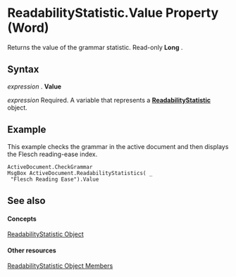 
# ReadabilityStatistic.Value Property (Word)

Returns the value of the grammar statistic. Read-only  **Long** .


## Syntax

 _expression_ . **Value**

 _expression_ Required. A variable that represents a **[ReadabilityStatistic](5e82c44d-fc6d-9586-816b-0c46c4a01f3b.md)** object.


## Example

This example checks the grammar in the active document and then displays the Flesch reading-ease index.


```
ActiveDocument.CheckGrammar 
MsgBox ActiveDocument.ReadabilityStatistics( _ 
 "Flesch Reading Ease").Value
```


## See also


#### Concepts


[ReadabilityStatistic Object](5e82c44d-fc6d-9586-816b-0c46c4a01f3b.md)
#### Other resources


[ReadabilityStatistic Object Members](128e460c-0b24-411b-c6af-fbfdf57b85d9.md)
